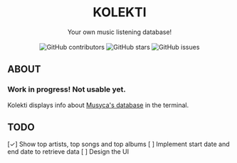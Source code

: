 <div align="center">
  <h1 align="center">KOLEKTI</h1>

  <p align="center">
    Your own music listening database!<br><br>
    <img alt="GitHub contributors" src="https://img.shields.io/github/contributors/crdpa/kolekti?style=for-the-badge">
    <img alt="GitHub stars" src="https://img.shields.io/github/stars/crdpa/kolekti?style=for-the-badge">
    <img alt="GitHub issues" src="https://img.shields.io/github/issues/crdpa/kolekti?style=for-the-badge"><br>
  </p>
</div>

## ABOUT

### Work in progress! Not usable yet.

Kolekti displays info about [Musyca's database](https://github.com/crdpa/musyca/) in the terminal.

## TODO

[✓] Show top artists, top songs and top albums
[ ] Implement start date and end date to retrieve data
[ ] Design the UI
